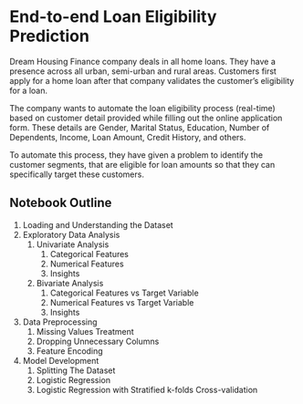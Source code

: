 # End-to-end Loan Eligibility Prediction
Dream Housing Finance company deals in all home loans. They have a presence across all urban, semi-urban and rural areas. Customers first apply for a home loan after that company validates the customer’s eligibility for a loan. 

The company wants to automate the loan eligibility process (real-time) based on customer detail provided while filling out the online application form. These details are Gender, Marital Status, Education, Number of Dependents, Income, Loan Amount, Credit History, and others. 

To automate this process, they have given a problem to identify the customer segments, that are eligible for loan amounts so that they can specifically target these customers.
## Notebook Outline
1. Loading and Understanding the Dataset
2. Exploratory Data Analysis
    1. Univariate Analysis
        1. Categorical Features
        2. Numerical Features
        3. Insights
    2. Bivariate Analysis
        1. Categorical Features vs Target Variable
        2. Numerical Features vs Target Variable
        3. Insights
3. Data Preprocessing
    1. Missing Values Treatment
    2. Dropping Unnecessary  Columns
    3. Feature Encoding 
4. Model Development
    1. Splitting The Dataset
    2. Logistic Regression
    3. Logistic Regression with Stratified k-folds Cross-validation
